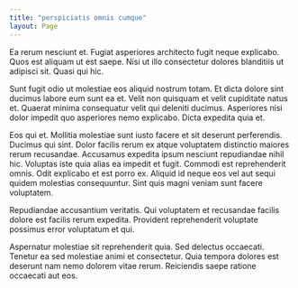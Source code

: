 ```yaml
---
title: "perspiciatis omnis cumque"
layout: Page
---
```

Ea rerum nesciunt et. Fugiat asperiores architecto fugit neque explicabo. Quos est aliquam ut est saepe. Nisi ut illo consectetur dolores blanditiis ut adipisci sit. Quasi qui hic.
 Sunt fugit odio ut molestiae eos aliquid nostrum totam. Et dicta dolore sint ducimus labore eum sunt ea et. Velit non quisquam et velit cupiditate natus et. Quaerat minima consequatur velit qui deleniti ducimus. Asperiores nisi dolor impedit quo asperiores nemo explicabo. Dicta expedita quia et.
 Eos qui et. Mollitia molestiae sunt iusto facere et sit deserunt perferendis. Ducimus qui sint. Dolor facilis rerum ex atque voluptatem distinctio maiores rerum recusandae. Accusamus expedita ipsum nesciunt repudiandae nihil hic. Voluptas iste quia alias ea impedit et fugit.
Commodi est reprehenderit omnis. Odit explicabo et est porro ex. Aliquid id neque eos vel aut sequi quidem molestias consequuntur. Sint quis magni veniam sunt facere voluptatem.
 Repudiandae accusantium veritatis. Qui voluptatem et recusandae facilis dolore est facilis rerum expedita. Provident reprehenderit voluptate possimus error voluptatum et qui.
 Aspernatur molestiae sit reprehenderit quia. Sed delectus occaecati. Tenetur ea sed molestiae animi et consectetur. Quia tempora dolores est deserunt nam nemo dolorem vitae rerum. Reiciendis saepe ratione occaecati aut eos.
